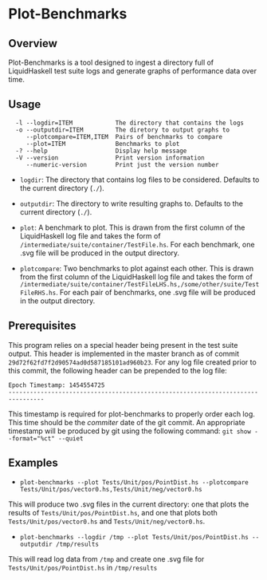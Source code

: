 Plot-Benchmarks
===============

Overview
--------

Plot-Benchmarks is a tool designed to ingest a directory full of LiquidHaskell test suite logs and generate graphs of performance data over time.

Usage
-----

```
  -l --logdir=ITEM            The directory that contains the logs
  -o --outputdir=ITEM         The diretory to output graphs to
     --plotcompare=ITEM,ITEM  Pairs of benchmarks to compare
     --plot=ITEM              Benchmarks to plot
  -? --help                   Display help message
  -V --version                Print version information
     --numeric-version        Print just the version number
```

* `logdir`: The directory that contains log files to be considered. Defaults to the current directory (`./`).

* `outputdir`: The directory to write resulting graphs to. Defaults to the current directory (`./`).

* `plot`: A benchmark to plot. This is drawn from the first column of the LiquidHaskell log file and takes the form of `/intermediate/suite/container/TestFile.hs`. For each benchmark, one .svg file will be produced in the output directory.

* `plotcompare`: Two benchmarks to plot against each other. This is drawn from the first column of the LiquidHaskell log file and takes the form of `/intermediate/suite/container/TestFileLHS.hs,/some/other/suite/TestFileRHS.hs`. For each pair of benchmarks, one .svg file will be produced in the output directory.

Prerequisites
-------------

This program relies on a special header being present in the test suite output. This header is implemented in the master branch as of commit `29d72f62fd7f2d90574ad0d587185101ad960b23`. For any log file created prior to this commit, the following header can be prepended to the log file:

```
Epoch Timestamp: 1454554725
--------------------------------------------------------------------------------
```

This timestamp is required for plot-benchmarks to properly order each log. This time should be the *commiter* date of the git commit. An appropriate timestamp will be produced by git using the following command: `git show --format="%ct" --quiet`

Examples
--------

* `plot-benchmarks --plot Tests/Unit/pos/PointDist.hs --plotcompare Tests/Unit/pos/vector0.hs,Tests/Unit/neg/vector0.hs`

This will produce two .svg files in the current directory: one that plots the results of `Tests/Unit/pos/PointDist.hs`, and one that plots both `Tests/Unit/pos/vector0.hs` and `Tests/Unit/neg/vector0.hs`.

* `plot-benchmarks --logdir /tmp --plot Tests/Unit/pos/PointDist.hs --outputdir /tmp/results`

This will read log data from `/tmp` and create one .svg file for `Tests/Unit/pos/PointDist.hs` in `/tmp/results`
